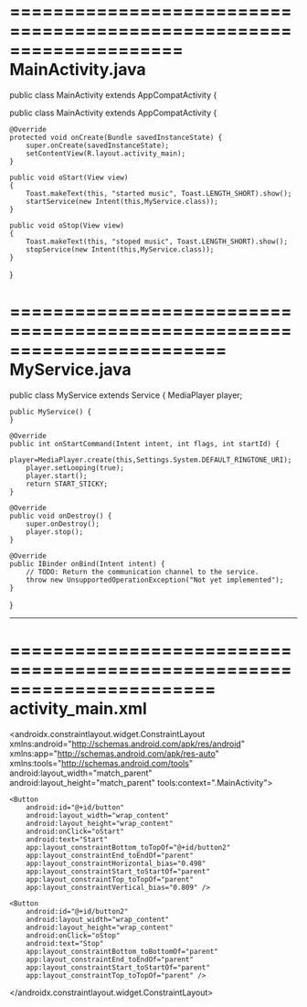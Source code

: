 ====================================================================
MainActivity.java
=====================================================================

public class MainActivity extends AppCompatActivity {

  public class MainActivity extends AppCompatActivity {

    @Override
    protected void onCreate(Bundle savedInstanceState) {
        super.onCreate(savedInstanceState);
        setContentView(R.layout.activity_main);
    }

    public void oStart(View view)
    {
        Toast.makeText(this, "started music", Toast.LENGTH_SHORT).show();
        startService(new Intent(this,MyService.class));
    }

    public void oStop(View view)
    {
        Toast.makeText(this, "stoped music", Toast.LENGTH_SHORT).show();
        stopService(new Intent(this,MyService.class));
    }
}



========================================================================
MyService.java
===================================================================

public class MyService extends Service {
    MediaPlayer player;

    public MyService() {
    }

    @Override
    public int onStartCommand(Intent intent, int flags, int startId) {
        player=MediaPlayer.create(this,Settings.System.DEFAULT_RINGTONE_URI);
        player.setLooping(true);
        player.start();
        return START_STICKY;
    }

    @Override
    public void onDestroy() {
        super.onDestroy();
        player.stop();
    }

    @Override
    public IBinder onBind(Intent intent) {
        // TODO: Return the communication channel to the service.
        throw new UnsupportedOperationException("Not yet implemented");
    }

}

---------------------------------------------------------------
=======================================================================
activity_main.xml
====================================================================
<?xml version="1.0" encoding="utf-8"?>
<androidx.constraintlayout.widget.ConstraintLayout xmlns:android="http://schemas.android.com/apk/res/android"
    xmlns:app="http://schemas.android.com/apk/res-auto"
    xmlns:tools="http://schemas.android.com/tools"
    android:layout_width="match_parent"
    android:layout_height="match_parent"
    tools:context=".MainActivity">

    <Button
        android:id="@+id/button"
        android:layout_width="wrap_content"
        android:layout_height="wrap_content"
        android:onClick="oStart"
        android:text="Start"
        app:layout_constraintBottom_toTopOf="@+id/button2"
        app:layout_constraintEnd_toEndOf="parent"
        app:layout_constraintHorizontal_bias="0.498"
        app:layout_constraintStart_toStartOf="parent"
        app:layout_constraintTop_toTopOf="parent"
        app:layout_constraintVertical_bias="0.809" />

    <Button
        android:id="@+id/button2"
        android:layout_width="wrap_content"
        android:layout_height="wrap_content"
        android:onClick="oStop"
        android:text="Stop"
        app:layout_constraintBottom_toBottomOf="parent"
        app:layout_constraintEnd_toEndOf="parent"
        app:layout_constraintStart_toStartOf="parent"
        app:layout_constraintTop_toTopOf="parent" />
</androidx.constraintlayout.widget.ConstraintLayout>